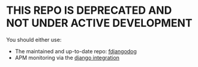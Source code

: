 # THIS REPO IS DEPRECATED AND NOT UNDER ACTIVE DEVELOPMENT

You should either use:

- The maintained and up-to-date repo: [fdjangodog](https://github.com/tom-dalton-fanduel/fdjangodog)
- APM monitoring via the [django integration](https://github.com/DataDog/trace-examples/tree/master/python/django)
